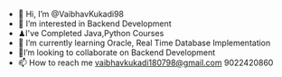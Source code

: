 - 👋 Hi, I’m @VaibhavKukadi98
- 👀 I’m interested in Backend Development 
- ♟I've Completed Java,Python Courses
- 🌱 I’m currently learning Oracle, Real Time Database Implementation 
- 🚀I’m looking to collaborate on Backend Development 
- 📫 How to reach me vaibhavkukadi180798@gmail.com
9022420860

<!---
VaibhavKukadi98/VaibhavKukadi98 is a ✨ special ✨ repository because its `README.md` (this file) appears on your GitHub profile.
You can click the Preview link to take a look at your changes.
--->
